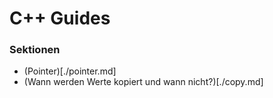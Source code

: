 
# C++ Guides

### Sektionen
 - (Pointer)[./pointer.md]
 - (Wann werden Werte kopiert und wann nicht?)[./copy.md]
